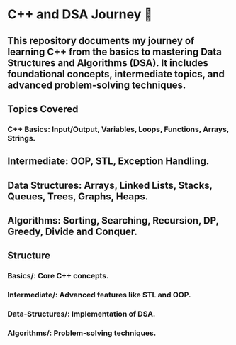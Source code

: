 # C++ and DSA Journey 🚀
## This repository documents my journey of learning C++ from the basics to mastering Data Structures and Algorithms (DSA). It includes foundational concepts, intermediate topics, and advanced problem-solving techniques.

## Topics Covered

### C++ Basics: Input/Output, Variables, Loops, Functions, Arrays, Strings.

## Intermediate: OOP, STL, Exception Handling.

## Data Structures: Arrays, Linked Lists, Stacks, Queues, Trees, Graphs, Heaps.

## Algorithms: Sorting, Searching, Recursion, DP, Greedy, Divide and Conquer.

## Structure
### Basics/: Core C++ concepts.
### Intermediate/: Advanced features like STL and OOP.
### Data-Structures/: Implementation of DSA.
### Algorithms/: Problem-solving techniques.
